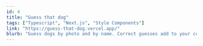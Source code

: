 ```yaml
---
id: 4
title: "Guess that dog"
tags: ["Typescript", "Next.js", "Style Components"]
link: "https://guess-that-dog.vercel.app/"
blurb: "Guess dogs by photo and by name. Correct guesses add to your collection. Woof!"
---
```

